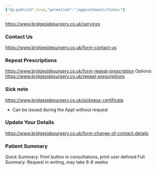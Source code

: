 ```yaml
---
{"dg-publish":true,"permalink":"/appointments/forms/"}
---
```


https://www.bridgesidesurgery.co.uk/services
### Contact Us
https://www.bridgesidesurgery.co.uk/form-contact-us
### Repeat Prescriptions
https://www.bridgesidesurgery.co.uk/form-repeat-prescription
Options: https://www.bridgesidesurgery.co.uk/repeat-prescriptions
### Sick note
https://www.bridgesidesurgery.co.uk/sickness-certificate
- Can be issued during the Appt without request
### Update Your Details
https://www.bridgesidesurgery.co.uk/form-change-of-contact-details
### Patient Summary
Quick Summary: Print button in consultations, print user defined
Full Summary: Request in writing, may take 6-8 weeks